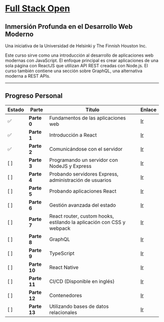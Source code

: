 # [Full Stack Open](https://fullstackopen.com/es/)

## Inmersión Profunda en el Desarrollo Web Moderno

Una iniciativa de la Universidad de Helsinki y The Finnish Houston Inc.

Este curso sirve como una introducción al desarrollo de aplicaciones web modernas con JavaScript. El enfoque principal es crear aplicaciones de una sola página con ReactJS que utilizan API REST creadas con Node.js. El curso también contiene una sección sobre GraphQL, una alternativa moderna a REST APIs.

---

## Progreso Personal

| Estado  | Parte | Título | Enlace |
|---------|-------|--------|--------|
| ✅ | **Parte 0**  | Fundamentos de las aplicaciones web | [Ir](https://fullstackopen.com/es/part0) |
| ✅ | **Parte 1**  | Introducción a React               | [Ir](https://fullstackopen.com/es/part1) |
| ✅ | **Parte 2**  | Comunicándose con el servidor      | [Ir](https://fullstackopen.com/es/part2) |
| [ ] | **Parte 3**  | Programando un servidor con NodeJS y Express | [Ir](https://fullstackopen.com/es/part3) |
| [ ] | **Parte 4**  | Probando servidores Express, administración de usuarios | [Ir](https://fullstackopen.com/es/part4) |
| [ ] | **Parte 5**  | Probando aplicaciones React        | [Ir](https://fullstackopen.com/es/part5) |
| [ ] | **Parte 6**  | Gestión avanzada del estado        | [Ir](https://fullstackopen.com/es/part6) |
| [ ] | **Parte 7**  | React router, custom hooks, estilando la aplicación con CSS y webpack | [Ir](https://fullstackopen.com/es/part7) |
| [ ] | **Parte 8**  | GraphQL                           | [Ir](https://fullstackopen.com/es/part8) |
| [ ] | **Parte 9**  | TypeScript                        | [Ir](https://fullstackopen.com/es/part9) |
| [ ] | **Parte 10** | React Native                      | [Ir](https://fullstackopen.com/es/part10) |
| [ ] | **Parte 11** | CI/CD (Disponible en inglés)       | [Ir](https://fullstackopen.com/es/part11) |
| [ ] | **Parte 12** | Contenedores                      | [Ir](https://fullstackopen.com/es/part12) |
| [ ] | **Parte 13** | Utilizando bases de datos relacionales | [Ir](https://fullstackopen.com/es/part13) |
